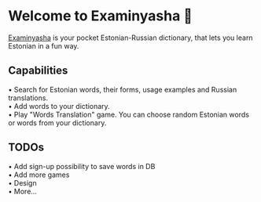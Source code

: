 # Welcome to Examinyasha 👋

[Examinyasha](https://examinyasha.web.app) is your pocket Estonian-Russian dictionary, that lets you learn Estonian in a fun way.

## Capabilities

• Search for Estonian words, their forms, usage examples and Russian translations. \
• Add words to your dictionary. \
• Play "Words Translation" game. You can choose random Estonian words or words from your dictionary.

## TODOs

• Add sign-up possibility to save words in DB \
• Add more games \
• Design \
• More...

